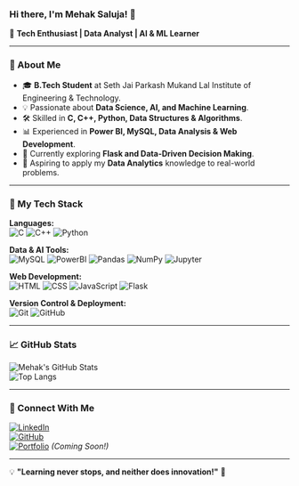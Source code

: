 ### Hi there, I'm Mehak Saluja! 👋

🚀 **Tech Enthusiast | Data Analyst | AI & ML Learner**

---

### 🌟 About Me
- 🎓 **B.Tech Student** at Seth Jai Parkash Mukand Lal Institute of Engineering & Technology.
- 💡 Passionate about **Data Science, AI, and Machine Learning**.
- 🛠️ Skilled in **C, C++, Python, Data Structures & Algorithms**.
- 📊 Experienced in **Power BI, MySQL, Data Analysis & Web Development**.
- 🌱 Currently exploring **Flask and Data-Driven Decision Making**.
- 🎯 Aspiring to apply my **Data Analytics** knowledge to real-world problems.

---

### 🚀 My Tech Stack

**Languages:**  
![C](https://img.shields.io/badge/C-00599C?style=for-the-badge&logo=c&logoColor=white) ![C++](https://img.shields.io/badge/C%2B%2B-00599C?style=for-the-badge&logo=c%2B%2B&logoColor=white) ![Python](https://img.shields.io/badge/Python-3776AB?style=for-the-badge&logo=python&logoColor=white)

**Data & AI Tools:**  
![MySQL](https://img.shields.io/badge/MySQL-4479A1?style=for-the-badge&logo=mysql&logoColor=white) ![PowerBI](https://img.shields.io/badge/PowerBI-F2C811?style=for-the-badge&logo=power-bi&logoColor=black) ![Pandas](https://img.shields.io/badge/Pandas-150458?style=for-the-badge&logo=pandas&logoColor=white) ![NumPy](https://img.shields.io/badge/NumPy-013243?style=for-the-badge&logo=numpy&logoColor=white) ![Jupyter](https://img.shields.io/badge/Jupyter-F37626?style=for-the-badge&logo=Jupyter&logoColor=white)

**Web Development:**  
![HTML](https://img.shields.io/badge/HTML5-E34F26?style=for-the-badge&logo=html5&logoColor=white) ![CSS](https://img.shields.io/badge/CSS3-1572B6?style=for-the-badge&logo=css3&logoColor=white) ![JavaScript](https://img.shields.io/badge/JavaScript-F7DF1E?style=for-the-badge&logo=javascript&logoColor=black) ![Flask](https://img.shields.io/badge/Flask-000000?style=for-the-badge&logo=flask&logoColor=white)

**Version Control & Deployment:**  
![Git](https://img.shields.io/badge/Git-F05032?style=for-the-badge&logo=git&logoColor=white) ![GitHub](https://img.shields.io/badge/GitHub-181717?style=for-the-badge&logo=github&logoColor=white)

---

### 📈 GitHub Stats

![Mehak's GitHub Stats](https://github-readme-stats.vercel.app/api?username=MehakSaluja&show_icons=true&theme=radical)  
![Top Langs](https://github-readme-stats.vercel.app/api/top-langs/?username=MehakSaluja&layout=compact&theme=radical)

---

### 🔗 Connect With Me

[![LinkedIn](https://img.shields.io/badge/LinkedIn-0A66C2?style=for-the-badge&logo=linkedin&logoColor=white)](https://www.linkedin.com/in/mehak-saluja/)  
[![GitHub](https://img.shields.io/badge/GitHub-181717?style=for-the-badge&logo=github&logoColor=white)](https://github.com/MehakSaluja)  
[![Portfolio](https://img.shields.io/badge/Portfolio-000000?style=for-the-badge&logo=About.me&logoColor=white)](#) *(Coming Soon!)*

---

💡 **"Learning never stops, and neither does innovation!"** 🚀
